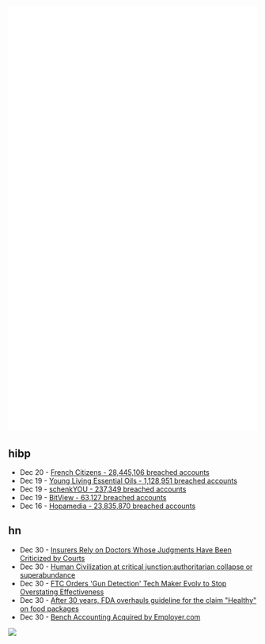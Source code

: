 ![Metrics](https://raw.githubusercontent.com/phixion/phixion/master/metrics.svg)

## hibp

<!--
for https://github.com/phixion/phixion/blob/main/.github/workflows/feeds.yml
-->
<!--START_SECTION:haveibeenpwnd-->
- Dec 20 - [French Citizens - 28,445,106 breached accounts](https://haveibeenpwned.com/PwnedWebsites#FrenchCitizens)
- Dec 19 - [Young Living Essential Oils - 1,128,951 breached accounts](https://haveibeenpwned.com/PwnedWebsites#YoungLivingEssentialOils)
- Dec 19 - [schenkYOU - 237,349 breached accounts](https://haveibeenpwned.com/PwnedWebsites#schenkYOU)
- Dec 19 - [BitView - 63,127 breached accounts](https://haveibeenpwned.com/PwnedWebsites#BitView)
- Dec 16 - [Hopamedia - 23,835,870 breached accounts](https://haveibeenpwned.com/PwnedWebsites#Hopamedia)
<!--END_SECTION:haveibeenpwnd-->

## hn

<!--
for https://github.com/phixion/phixion/blob/main/.github/workflows/feeds.yml
-->
<!--START_SECTION:hn-->
- Dec 30 - [Insurers Rely on Doctors Whose Judgments Have Been Criticized by Courts](https://www.propublica.org/article/mental-health-insurance-denials-unitedhealthcare-cigna-doctors)
- Dec 30 - [Human Civilization at critical junction:authoritarian collapse or superabundance](https://www.eurekalert.org/news-releases/1068196)
- Dec 30 - [FTC Orders 'Gun Detection' Tech Maker Evolv to Stop Overstating Effectiveness](https://www.techdirt.com/2024/12/30/ftc-orders-gun-detection-tech-maker-evolv-to-stop-overstating-effectiveness-of-its-glorified-metal-detectors/)
- Dec 30 - [After 30 years, FDA overhauls guideline for the claim "Healthy" on food packages](https://www.wsj.com/health/wellness/healthy-food-quiz-fda-4d41ae56)
- Dec 30 - [Bench Accounting Acquired by Employer.com](https://www.bench.co/)
<!--END_SECTION:hn-->

<!--
for https://yhype.me
-->
![](https://hit.yhype.me/github/profile?user_id=13013670)
